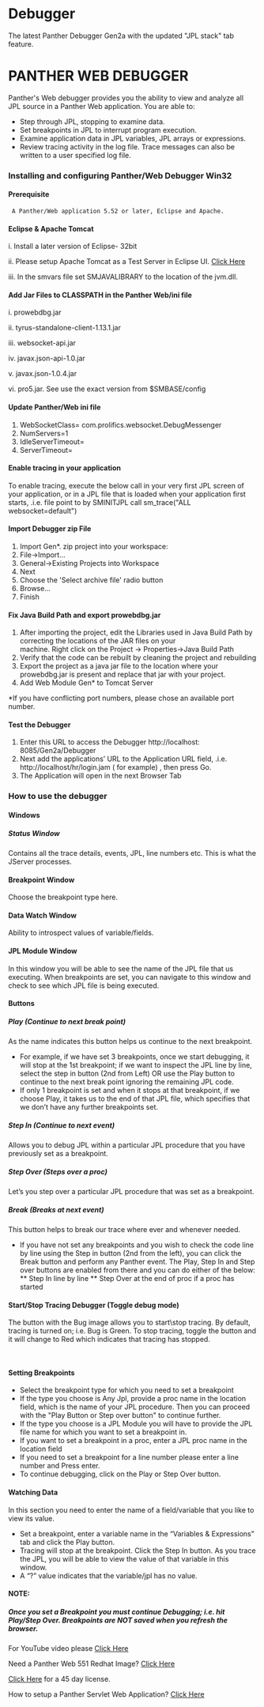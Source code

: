 # Debugger
The latest Panther Debugger Gen2a with the  updated "JPL stack" tab feature.

# PANTHER WEB DEBUGGER
  Panther's Web debugger provides you the ability to view and analyze all JPL source in a Panther Web application. You are able to:
  *	Step through JPL, stopping to examine data.
  *	Set breakpoints in JPL to interrupt program execution.
  *	Examine application data in JPL variables, JPL arrays or expressions.
  *	Review tracing activity in the log file. Trace messages can also be written to a user specified log file.

### Installing and configuring Panther/Web Debugger Win32

#### Prerequisite
     A Panther/Web application 5.52 or later, Eclipse and Apache.

#### Eclipse & Apache Tomcat

   i.	Install a later version of Eclipse- 32bit
   
  ii. Please setup Apache Tomcat as a Test Server in Eclipse UI. [Click Here](https://github.com/ProlificsPanther/PantherWebDebugger/releases/tag/v1.0)
  
  iii. In the smvars file set SMJAVALIBRARY to the location of the jvm.dll.
#### Add Jar Files to CLASSPATH in the Panther Web/ini file
   i.	prowebdbg.jar
   
  ii. tyrus-standalone-client-1.13.1.jar
  
 iii. websocket-api.jar
 
  iv.	javax.json-api-1.0.jar
  
   v.	javax.json-1.0.4.jar
   
  vi.	pro5.jar. See use the exact version from $SMBASE/config

####  Update Panther/Web ini file
   1.	WebSocketClass= com.prolifics.websocket.DebugMessenger
   2.	NumServers=1
   3.	IdleServerTimeout= <set to blank>
   4.	ServerTimeout= <set to blank>

####  Enable tracing in your application
   To enable tracing, execute the below call in your very first JPL screen of your application, or in a JPL file that is     loaded when    your application first starts, .i.e. file point to by SMINITJPL call sm_trace("ALL websocket=default")
 
####  Import Debugger zip File
   1.	Import Gen*. zip project into your workspace:
   2. File->Import...
   3.	General->Existing Projects into Workspace
   4.	Next
   5.	Choose the 'Select archive file' radio button
   6.	Browse...
   7.	Finish

####  Fix Java Build Path and export prowebdbg.jar
   1.	After importing the project, edit the Libraries used in Java Build Path by correcting the locations of the JAR files on your     
      machine. Right click on the Project -> Properties->Java Build Path
   2.	Verify that the code can be rebuilt by cleaning the project and rebuilding
   3.	Export the project as a java jar file to the location where your prowebdbg.jar is present and replace that jar with your project.
   4.	Add Web Module Gen* to Tomcat Server

*If you have conflicting port numbers, please chose an available port number.

####  Test the Debugger
   1.	Enter this URL to access the Debugger http://localhost: 8085/Gen2a/Debugger
   2.	Next add the applications’ URL to the Application URL field, .i.e. http://localhost/hr/login.jam  ( for example) , then press Go.
   3.	The Application will open in the next Browser Tab

###   How to use the debugger

####  Windows

##### Status Window
   Contains all the trace details, events, JPL, line numbers etc. This is what the JServer processes.

####  Breakpoint Window
   Choose the breakpoint type here.

####  Data Watch Window
   Ability to introspect values of variable/fields.

####  JPL Module Window
   In this window you will be able to see the name of the JPL file that us executing. When breakpoints are set, you can navigate to this window and check to see which JPL file is being executed.

####  Buttons

##### Play (Continue to next break point)
   As the name indicates this button helps us continue to the next breakpoint.

   *   For example, if we have set 3 breakpoints, once we start debugging, it will stop at the 1st breakpoint; if we want to inspect the JPL line by line, select the step in button (2nd from Left) OR use the Play button to continue to the next break  point ignoring the remaining JPL code.
   *   If only 1 breakpoint is set and when it stops at that breakpoint, if we choose Play, it takes us to the end of that JPL file, which specifies that we don’t have any further breakpoints set.

##### Step In (Continue to next event)
   Allows you to debug JPL within a particular JPL procedure that you have previously set as a breakpoint.

##### Step Over (Steps over a proc)
   Let’s you step over a particular JPL procedure that was set as a breakpoint.

##### Break (Breaks at next event)
   This button helps to break our trace where ever and whenever needed.

   * If you have not set any breakpoints and you wish to check the code line by line using the Step in button (2nd from the left), you can click the Break button and perform any Panther event. The Play, Step In and Step over buttons are enabled from there and you can do either of the below:
  ** Step In line by line
  ** Step Over at the end of proc if a proc has started


####  Start/Stop Tracing Debugger (Toggle debug mode)

   The button with the Bug image allows you to start\stop tracing. By default, tracing is turned on; i.e. Bug is Green. To stop tracing, toggle the button and it will change to Red which indicates that tracing has stopped.

 
####  Setting Breakpoints

   * Select the breakpoint type for which you need to set a breakpoint
   * If the type you choose is Any Jpl, provide a proc name in the location field, which is the name of your JPL procedure. Then you can proceed with the "Play Button or Step over button" to continue further.
   * If the type you choose is a JPL Module you will have to provide the JPL file name for which you want to set a breakpoint in.
   * If you want to set a breakpoint in a proc, enter a JPL proc name in the location field
   * If you need to set a breakpoint for a line number please enter a line number and Press enter.
   * To continue debugging, click on the Play or Step Over button.

####  Watching Data

 In this section you need to enter the name of a field/variable that you like to view its value.
   * Set a breakpoint, enter a variable name in the “Variables & Expressions” tab and click the Play button.
   * Tracing will stop at the breakpoint. Click the Step In button. As you trace the JPL, you will be able to view the value of that variable in this window.
   * A “?” value indicates that the variable/jpl has no value.

####  NOTE:

#####  Once you set a Breakpoint you must continue Debugging; i.e. hit Play/Step Over. Breakpoints are NOT saved when you refresh the browser.



For YouTube video please [Click Here](https://www.youtube.com/watch?v=AAfHsUU5v-Y)

Need a Panther Web 551 Redhat Image? [Click Here](https://hub.docker.com/r/prolificspanther)

[Click Here](https://www.prolifics.com/panther-trial-license-request) for a 45 day license.

How to setup a Panther Servlet Web Application? [Click Here](https://github.com/ProlificsPanther/PantherWeb/releases)
